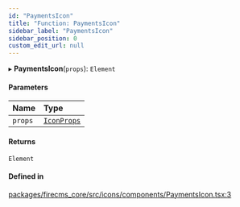```yaml
---
id: "PaymentsIcon"
title: "Function: PaymentsIcon"
sidebar_label: "PaymentsIcon"
sidebar_position: 0
custom_edit_url: null
---
```


▸ **PaymentsIcon**(`props`): `Element`

#### Parameters

| Name | Type |
| :------ | :------ |
| `props` | [`IconProps`](../types/IconProps.md) |

#### Returns

`Element`

#### Defined in

[packages/firecms_core/src/icons/components/PaymentsIcon.tsx:3](https://github.com/FireCMSco/firecms/blob/d45f3739/packages/firecms_core/src/icons/components/PaymentsIcon.tsx#L3)
